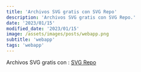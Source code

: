 ```yaml
---
title: 'Archivos SVG gratis con SVG Repo'
description: 'Archivos SVG gratis con SVG Repo.'
date: '2023/01/15'
modified_date: '2023/01/15'
image: /assets/images/posts/webapp.png
subtitle: 'webapp'
tags: 'webapp'
---
```


Archivos SVG gratis con : [SVG Repo](https://www.svgrepo.com/)
